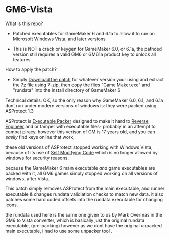 # GM6-Vista

What is this repo? 
- Patched executables for GameMaker 6 and 6.1a to allow it to run on Microsoft Windows Vista, and later versions

- This is NOT a crack or keygen for GameMaker 6.0, or 6.1a, the pathced version still requires a valid GM6 or GM61a product key to unlock all features

How to apply the patch?
- Simply [Download the patch](https://github.com/KuromeSan/GM6Vista/releases/latest) for whatever version your using and extract the 7z file using 7-zip, 
then copy the files "Game Maker.exe" and "rundata" into the install directory of GameMaker 6


Technical details:
OK, so the only reason why GameMaker 6.0, 6.1, and 6.1a dont run under modern versions of windows is: they were packed using ASProtect 1.3 

ASProtect is [Executable Packer](https://en.wikipedia.org/wiki/Executable_compression) designed to make it hard to [Reverse Engineer](https://en.wikipedia.org/wiki/Reverse_engineering) and or tamper with executable files- probably in an attempt to combat piracy. however this verison of GM is 17 years old, 
and you can *easily* find keys online that work,

these old versions of ASProtect stopped working with Windows Vista, because of its use of [Self Modifying Code](https://en.wikipedia.org/wiki/Self-modifying_code) which is no longer allowed by windows for security reasons.

because the GameMaker 6 main executable *and* game executables are packed with it, all GM6 games simply stopped working on all versions of windows, after Vista.

This patch simply removes ASProtect from the main executable, and runner executable & changes rundata validiation checks to match new data. 
it also patches some hard coded offsets into the rundata executable for changing icons.

the rundata used here is the same one given to us by Mark Overmas in the GM6 to Vista converter, which is basically just the original rundata executable, (pre-packing) however as we dont have the original unpacked main executable, i had to use some unpacker tool .

